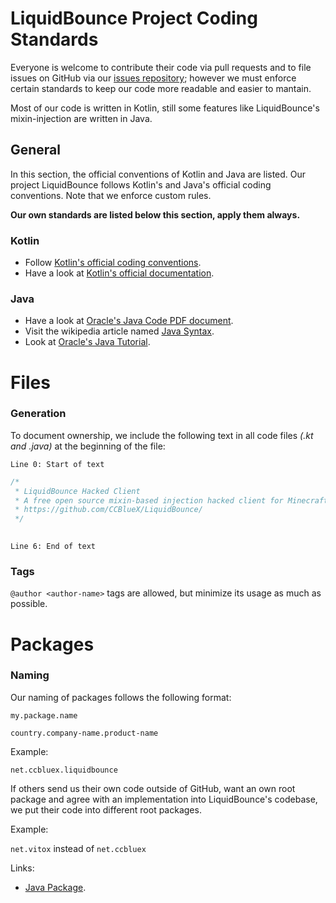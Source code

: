 # LiquidBounce Project Coding Standards

Everyone is welcome to contribute their code via pull requests and to file issues on GitHub via our [issues repository](https://github.com/CCBlueX/LiquidBounce1.8-Issues "Redirects to https://github.com.");
however we must enforce certain standards to keep our code more readable and easier to mantain.

Most of our code is written in Kotlin, still some features like LiquidBounce's mixin-injection are written in Java. 

## General

In this section, the official conventions of Kotlin and Java are listed. Our project LiquidBounce follows Kotlin's and Java's official coding conventions. Note that we enforce custom rules.

**Our own standards are listed below this section, apply them always.**

### Kotlin
 
* Follow 
[Kotlin's official coding conventions](https://kotlinlang.org/docs/reference/coding-conventions.html#coding-conventions 
"Redirects to https://kotlinlang.org.").
* Have a look at 
[Kotlin's official documentation](https://kotlinlang.org/docs/reference/ 
"Redirects to https://kotlinlang.org.").

### Java

* Have a look at 
[Oracle's Java Code PDF document](https://www.oracle.com/technetwork/java/codeconventions-150003.pdf "It's a pdf document.").
* Visit the wikipedia article named 
[Java Syntax](https://en.wikipedia.org/wiki/Java_syntax).
* Look at 
[Oracle's Java Tutorial](https://docs.oracle.com/javase/tutorial/java/).

# Files

### Generation

To document ownership, we include the following text in all code files *(.kt and .java)* at the beginning of the file:

` Line 0: Start of text `
```kotlin
/*
 * LiquidBounce Hacked Client
 * A free open source mixin-based injection hacked client for Minecraft using Minecraft Forge.
 * https://github.com/CCBlueX/LiquidBounce/
 */
 
 ```
` Line 6: End of text `
 
### Tags
`@author <author-name>` tags are allowed, but minimize its usage as much as possible.

# Packages

### Naming

Our naming of packages follows the following format:

`my.package.name`

`country.company-name.product-name`

Example: 

`net.ccbluex.liquidbounce`

If others send us their own code outside of GitHub, want an own root package
and agree with an implementation into LiquidBounce's codebase, 
we put their code into different root packages.
  
Example:

`net.vitox` instead of `net.ccbluex`
    
 Links:

* [Java Package](https://en.wikipedia.org/wiki/Java_package "It's a wikipedia article.").
